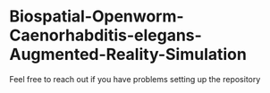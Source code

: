 # Biospatial-Openworm-Caenorhabditis-elegans-Augmented-Reality-Simulation

Feel free to reach out if you have problems setting up the repository
